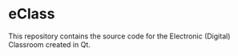 # eClass
This repository contains the source code for the Electronic (Digital) Classroom created in Qt.

